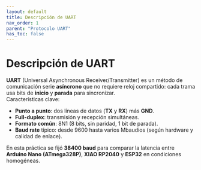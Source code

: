 ```yaml
---
layout: default
title: Descripción de UART
nav_order: 1
parent: "Protocolo UART"
has_toc: false
---
```


# Descripción de UART

**UART** (Universal Asynchronous Receiver/Transmitter) es un método de comunicación serie **asíncrono** que no requiere reloj compartido: cada trama usa bits de **inicio** y **parada** para sincronizar.  
Características clave:
- **Punto a punto**: dos líneas de datos (**TX** y **RX**) más **GND**.
- **Full-duplex**: transmisión y recepción simultáneas.
- **Formato común**: 8N1 (8 bits, sin paridad, 1 bit de parada).
- **Baud rate** típico: desde 9600 hasta varios Mbaudios (según hardware y calidad de enlace).

En esta práctica se fijó **38400 baud** para comparar la latencia entre **Arduino Nano (ATmega328P)**, **XIAO RP2040** y **ESP32** en condiciones homogéneas.
